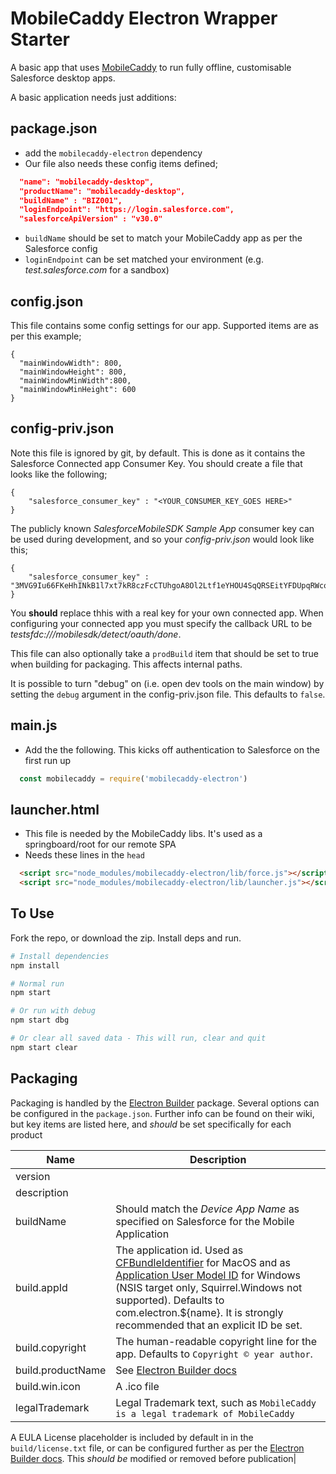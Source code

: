 # MobileCaddy Electron Wrapper Starter

A basic app that uses [MobileCaddy](https://mobliecaddy.net) to run fully offline, customisable Salesforce desktop apps.

A basic application needs just additions:

## package.json
- add the `mobilecaddy-electron` dependency
- Our file also needs these config items defined;
```json
  "name": "mobilecaddy-desktop",
  "productName": "mobilecaddy-desktop",
  "buildName" : "BIZ001",
  "loginEndpoint": "https://login.salesforce.com",
  "salesforceApiVersion" : "v30.0"
```
- `buildName` should be set to match your MobileCaddy app as per the Salesforce config
- `loginEndpoint` can be set matched your environment (e.g. *test.salesforce.com* for a sandbox)

## config.json

This file contains some config settings for our app. Supported items are as per this example;

```
{
  "mainWindowWidth": 800,
  "mainWindowHeight": 800,
  "mainWindowMinWidth":800,
  "mainWindowMinHeight": 600
}
```


## config-priv.json
Note this file is ignored by git, by default. This is done as it contains the Salesforce Connected app Consumer Key. You should create a file that looks like the following;
```
{
	"salesforce_consumer_key" : "<YOUR_CONSUMER_KEY_GOES HERE>"
}
```
The publicly known *SalesforceMobileSDK Sample App* consumer key can be used during development, and so your *config-priv.json* would look like this;
```
{
	"salesforce_consumer_key" : "3MVG9Iu66FKeHhINkB1l7xt7kR8czFcCTUhgoA8Ol2Ltf1eYHOU4SqQRSEitYFDUpqRWcoQ2.dBv_a1Dyu5xa"
}
```

You **should** replace thhis with a real key for your own connected app. When configuring your connected app you must specify the callback URL to be *testsfdc:///mobilesdk/detect/oauth/done*.

This file can also optionally take a `prodBuild` item that should be set to true when building for packaging. This affects internal paths.

It is possible to turn "debug" on (i.e. open dev tools on the main window) by setting the `debug` argument in the config-priv.json file. This defaults to `false`.


## main.js
- Add the the following. This kicks off authentication to Salesforce on the first run up
```javascript
  const mobilecaddy = require('mobilecaddy-electron')
```

## launcher.html

- This file is needed by the MobileCaddy libs. It's used as a springboard/root for our remote SPA
- Needs these lines in the `head`
```html
  <script src="node_modules/mobilecaddy-electron/lib/force.js"></script>
  <script src="node_modules/mobilecaddy-electron/lib/launcher.js"></script>
```


## To Use

Fork the repo, or download the zip. Install deps and run.

```bash
# Install dependencies
npm install

# Normal run
npm start

# Or run with debug
npm start dbg

# Or clear all saved data - This will run, clear and quit
npm start clear
```


## Packaging

Packaging is handled by the [Electron Builder](https://github.com/electron-userland/electron-builder) package. Several options can be configured in the `package.json`. Further info can be found on their wiki, but key items are listed here, and *should* be set specifically for each product

| Name |Description|
| --- | --- |
| version ||
| description||
| buildName | Should match the *Device App Name* as specified on Salesforce for the Mobile Application |
| build.appId| The application id. Used as [CFBundleIdentifier](https://developer.apple.com/library/ios/documentation/General/Reference/InfoPlistKeyReference/Articles/CoreFoundationKeys.html#//apple_ref/doc/uid/20001431-102070) for MacOS and as [Application User Model ID](https://msdn.microsoft.com/en-us/library/windows/desktop/dd378459(v=vs.85).aspx) for Windows (NSIS target only, Squirrel.Windows not supported). Defaults to com.electron.${name}. It is strongly recommended that an explicit ID be set.|
| build.copyright | The human-readable copyright line for the app. Defaults to `Copyright © year author`.|
| build.productName | See [Electron Builder docs](https://github.com/electron-userland/electron-builder/wiki/Options#AppMetadata-productName)|
| build.win.icon | A .ico file |
| legalTrademark | Legal Trademark text, such as `MobileCaddy is a legal trademark of MobileCaddy`|

A EULA License placeholder is included by default in in the `build/license.txt` file, or can be configured further as per the  [Electron Builder docs](https://github.com/electron-userland/electron-builder/wiki/Options). This *should be* modified or removed before publication|